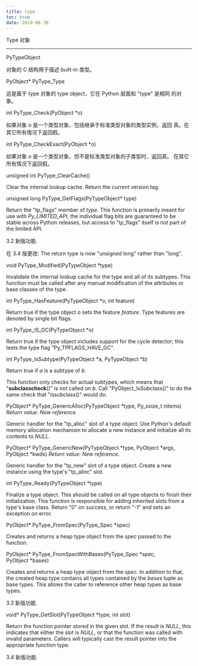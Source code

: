 ```yaml
---
title: type
toc: true
date: 2019-06-30
---
```

Type 对象
*********

PyTypeObject

   对象的 C 结构用于描述 built-in 类型。

PyObject* PyType_Type

   这是属于 type 对象的 type object，它在 Python 层面和 "type" 是相同
   的对象。

int PyType_Check(PyObject *o)

   如果对象 *o* 是一个类型对象，包括继承于标准类型对象的类型实例，返回
   真。在其它所有情况下返回假。

int PyType_CheckExact(PyObject *o)

   如果对象 *o* 是一个类型对象，但不是标准类型对象的子类型时，返回真。
   在其它所有情况下返回假。

unsigned int PyType_ClearCache()

   Clear the internal lookup cache. Return the current version tag.

unsigned long PyType_GetFlags(PyTypeObject* type)

   Return the "tp_flags" member of *type*. This function is primarily
   meant for use with *Py_LIMITED_API*; the individual flag bits are
   guaranteed to be stable across Python releases, but access to
   "tp_flags" itself is not part of the limited API.

   3.2 新版功能.

   在 3.4 版更改: The return type is now "unsigned long" rather than
   "long".

void PyType_Modified(PyTypeObject *type)

   Invalidate the internal lookup cache for the type and all of its
   subtypes.  This function must be called after any manual
   modification of the attributes or base classes of the type.

int PyType_HasFeature(PyTypeObject *o, int feature)

   Return true if the type object *o* sets the feature *feature*.
   Type features are denoted by single bit flags.

int PyType_IS_GC(PyTypeObject *o)

   Return true if the type object includes support for the cycle
   detector; this tests the type flag "Py_TPFLAGS_HAVE_GC".

int PyType_IsSubtype(PyTypeObject *a, PyTypeObject *b)

   Return true if *a* is a subtype of *b*.

   This function only checks for actual subtypes, which means that
   "__subclasscheck__()" is not called on *b*.  Call
   "PyObject_IsSubclass()" to do the same check that "issubclass()"
   would do.

PyObject* PyType_GenericAlloc(PyTypeObject *type, Py_ssize_t nitems)
    *Return value: New reference.*

   Generic handler for the "tp_alloc" slot of a type object.  Use
   Python's default memory allocation mechanism to allocate a new
   instance and initialize all its contents to *NULL*.

PyObject* PyType_GenericNew(PyTypeObject *type, PyObject *args, PyObject *kwds)
    *Return value: New reference.*

   Generic handler for the "tp_new" slot of a type object.  Create a
   new instance using the type's "tp_alloc" slot.

int PyType_Ready(PyTypeObject *type)

   Finalize a type object.  This should be called on all type objects
   to finish their initialization.  This function is responsible for
   adding inherited slots from a type's base class.  Return "0" on
   success, or return "-1" and sets an exception on error.

PyObject* PyType_FromSpec(PyType_Spec *spec)

   Creates and returns a heap type object from the *spec* passed to
   the function.

PyObject* PyType_FromSpecWithBases(PyType_Spec *spec, PyObject *bases)

   Creates and returns a heap type object from the *spec*. In addition
   to that, the created heap type contains all types contained by the
   *bases* tuple as base types. This allows the caller to reference
   other heap types as base types.

   3.3 新版功能.

void* PyType_GetSlot(PyTypeObject *type, int slot)

   Return the function pointer stored in the given slot. If the result
   is *NULL*, this indicates that either the slot is *NULL*, or that
   the function was called with invalid parameters. Callers will
   typically cast the result pointer into the appropriate function
   type.

   3.4 新版功能.
